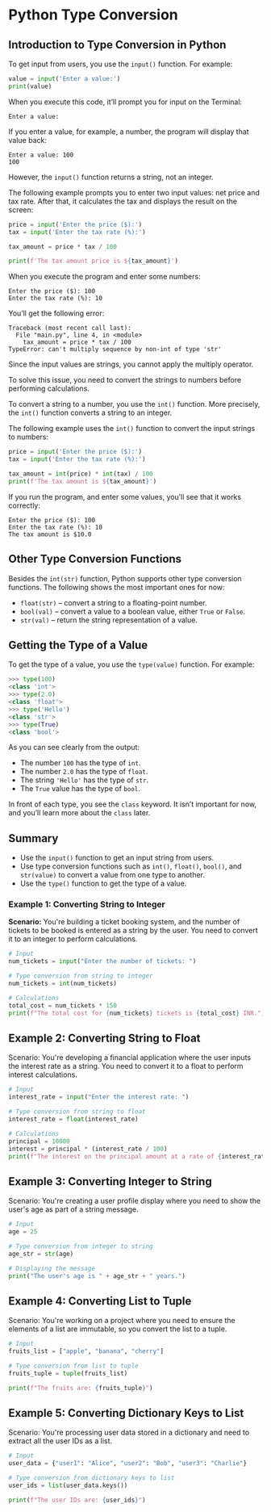 # Python Type Conversion

## Introduction to Type Conversion in Python
To get input from users, you use the `input()` function. For example:

```python
value = input('Enter a value:')
print(value)
```

When you execute this code, it’ll prompt you for input on the Terminal:

```
Enter a value:
```

If you enter a value, for example, a number, the program will display that value back:

```
Enter a value: 100
100
```

However, the `input()` function returns a string, not an integer.

The following example prompts you to enter two input values: net price and tax rate. After that, it calculates the tax and displays the result on the screen:

```python
price = input('Enter the price ($):')
tax = input('Enter the tax rate (%):')

tax_amount = price * tax / 100

print(f'The tax amount price is ${tax_amount}')
```

When you execute the program and enter some numbers:

```
Enter the price ($): 100
Enter the tax rate (%): 10
```

You’ll get the following error:

```
Traceback (most recent call last):
  File "main.py", line 4, in <module>
    tax_amount = price * tax / 100
TypeError: can't multiply sequence by non-int of type 'str'
```

Since the input values are strings, you cannot apply the multiply operator.

To solve this issue, you need to convert the strings to numbers before performing calculations.

To convert a string to a number, you use the `int()` function. More precisely, the `int()` function converts a string to an integer.

The following example uses the `int()` function to convert the input strings to numbers:

```python
price = input('Enter the price ($):')
tax = input('Enter the tax rate (%):')

tax_amount = int(price) * int(tax) / 100
print(f'The tax amount is ${tax_amount}')
```

If you run the program, and enter some values, you’ll see that it works correctly:

```
Enter the price ($): 100
Enter the tax rate (%): 10
The tax amount is $10.0
```

## Other Type Conversion Functions
Besides the `int(str)` function, Python supports other type conversion functions. The following shows the most important ones for now:

- `float(str)` – convert a string to a floating-point number.
- `bool(val)` – convert a value to a boolean value, either `True` or `False`.
- `str(val)` – return the string representation of a value.

## Getting the Type of a Value
To get the type of a value, you use the `type(value)` function. For example:

```python
>>> type(100)
<class 'int'>
>>> type(2.0)
<class 'float'>
>>> type('Hello')
<class 'str'>
>>> type(True)
<class 'bool'>
```

As you can see clearly from the output:

- The number `100` has the type of `int`.
- The number `2.0` has the type of `float`.
- The string `'Hello'` has the type of `str`.
- The `True` value has the type of `bool`.

In front of each type, you see the `class` keyword. It isn’t important for now, and you’ll learn more about the `class` later.

## Summary
- Use the `input()` function to get an input string from users.
- Use type conversion functions such as `int()`, `float()`, `bool()`, and `str(value)` to convert a value from one type to another.
- Use the `type()` function to get the type of a value.


### Example 1: Converting String to Integer
**Scenario:** You're building a ticket booking system, and the number of tickets to be booked is entered as a string by the user. You need to convert it to an integer to perform calculations.

```python
# Input
num_tickets = input("Enter the number of tickets: ")

# Type conversion from string to integer
num_tickets = int(num_tickets)

# Calculations
total_cost = num_tickets * 150
print(f"The total cost for {num_tickets} tickets is {total_cost} INR.")
```
## Example 2: Converting String to Float
Scenario: You're developing a financial application where the user inputs the interest rate as a string. You need to convert it to a float to perform interest calculations.
```python
# Input
interest_rate = input("Enter the interest rate: ")

# Type conversion from string to float
interest_rate = float(interest_rate)

# Calculations
principal = 10000
interest = principal * (interest_rate / 100)
print(f"The interest on the principal amount at a rate of {interest_rate}% is {interest} INR.")
```
## Example 3: Converting Integer to String
Scenario: You're creating a user profile display where you need to show the user's age as part of a string message.
```python
# Input
age = 25

# Type conversion from integer to string
age_str = str(age)

# Displaying the message
print("The user's age is " + age_str + " years.")

```

## Example 4: Converting List to Tuple
Scenario: You're working on a project where you need to ensure the elements of a list are immutable, so you convert the list to a tuple.

```python
# Input
fruits_list = ["apple", "banana", "cherry"]

# Type conversion from list to tuple
fruits_tuple = tuple(fruits_list)

print(f"The fruits are: {fruits_tuple}")
```

## Example 5: Converting Dictionary Keys to List
Scenario: You're processing user data stored in a dictionary and need to extract all the user IDs as a list.
```python
# Input
user_data = {"user1": "Alice", "user2": "Bob", "user3": "Charlie"}

# Type conversion from dictionary keys to list
user_ids = list(user_data.keys())

print(f"The user IDs are: {user_ids}")

```